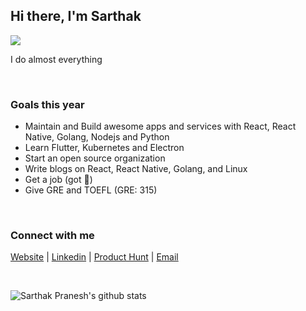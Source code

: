 ## Hi there, I'm Sarthak

![](https://komarev.com/ghpvc/?username=sarthakpranesh&color=orange)

I do almost everything

<br />

### Goals this year
- Maintain and Build awesome apps and services with React, React Native, Golang, Nodejs and Python
- Learn Flutter, Kubernetes and Electron
- Start an open source organization
- Write blogs on React, React Native, Golang, and Linux
- Get a job (got 😬)
- Give GRE and TOEFL (GRE: 315)

<br />

### Connect with me
[Website](https://sarthakpranesh.vercel.app/) | [Linkedin](https://www.linkedin.com/in/sarthakpranesh/) | [Product Hunt](https://www.producthunt.com/@sarthak_pranesh) |  [Email](mailto:sarthakpranesh08@gmail.com)

<br/>

![Sarthak Pranesh's github stats](https://github-readme-stats.vercel.app/api?username=sarthakpranesh&show_icons=true&theme=radical)

